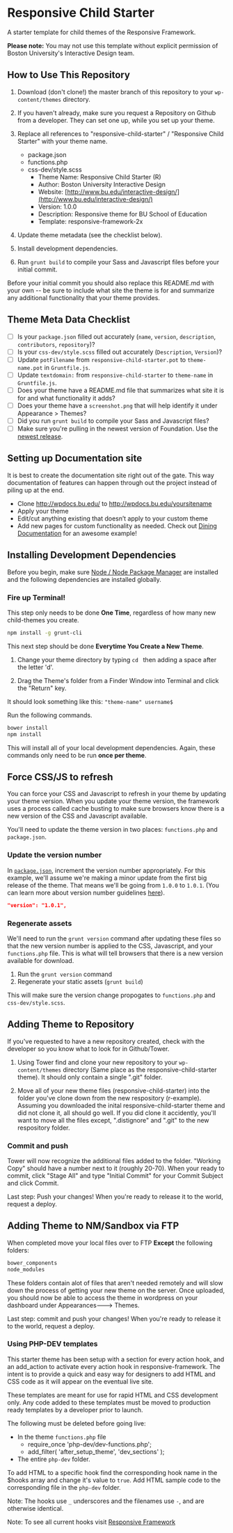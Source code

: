 # Responsive Child Starter

A starter template for child themes of the Responsive Framework.

**Please note:** You may not use this template without explicit permission of Boston University's Interactive Design team.

## How to Use This Repository

1. Download (don't clone!) the master branch of this repository to your `wp-content/themes`
 directory.
1. If you haven't already, make sure you request a Repository on Github from a developer. They can set one up, while you set up your theme.
1. Replace all references to "responsive-child-starter" / "Responsive Child
 Starter" with your theme name.
    - package.json
    - functions.php
    - css-dev/style.scss
      - Theme Name: Responsive Child Starter (R)
      - Author: Boston University Interactive Design
      - Website: [http://www.bu.edu/interactive-design/](http://www.bu.edu/interactive-design/)
      - Version: 1.0.0
      - Description: Responsive theme for BU School of Education
      - Template: responsive-framework-2x

1. Update theme metadata (see the checklist below).
1. Install development dependencies.
1. Run `grunt build` to compile your Sass and Javascript files before your
 initial commit.

Before your initial commit you should also replace this README.md with your own
-- be sure to include what site the theme is for and summarize any additional
functionality that your theme provides.

## Theme Meta Data Checklist

- [ ] Is your `package.json` filled out accurately (`name`, `version`,
 `description`, `contributors`, `repository`)?
- [ ] Is your `css-dev/style.scss` filled out accurately (`Description`,
 `Version`)?
- [ ] Update `potFilename` from `responsive-child-starter.pot` to `theme-name.pot` in `Gruntfile.js`.
- [ ] Update `textdomain:` from `responsive-child-starter` to `theme-name` in `Gruntfile.js`.
- [ ] Does your theme have a README.md file that summarizes what site it is
 for and what functionality it adds?
- [ ] Does your theme have a `screenshot.png` that will help identify it under
 Appearance > Themes?
- [ ] Did you run `grunt build` to compile your Sass and Javascript files?
- [ ] Make sure you're pulling in the newest version of Foundation. Use the
 [newest release](https://github.com/bu-ist/responsive-foundation/releases).

## Setting up Documentation site

It is best to create the documentation site right out of the gate. This way documentation of features can happen through out the project instead of piling up at the end.
- Clone http://wpdocs.bu.edu/ to http://wpdocs.bu.edu/yoursitename
- Apply your theme 
- Edit/cut anything existing that doesn’t apply to your custom theme
- Add new pages for custom functionality as needed.
Check out [Dining Documentation](http://wpdocs.bu.edu/dining/) for an awesome example!


## Installing Development Dependencies

Before you begin, make sure [Node / Node Package Manager](http://nodejs.org/)
are installed and the following dependencies are installed globally.

### Fire up Terminal!

This step only needs to be done **One Time**, regardless of how many new child-themes you create.

```bash
npm install -g grunt-cli
```

This next step should be done **Everytime You Create a New Theme**.

1. Change your theme directory by typing `cd ` then adding a space after the letter 'd'.

1. Drag the Theme's folder from a Finder Window into Terminal and click the "Return" key.

It should look something like this:  `"theme-name" username$ `

Run the following commands.

```bash
bower install
npm install
```

This will install all of your local development dependencies. Again, these commands
only need to be run **once per theme**.

## Force CSS/JS to refresh

You can force your CSS and Javascript to refresh in your theme by updating your
theme version. When you update your theme version, the framework uses a process
called cache busting to make sure browsers know there is a new version of the
CSS and Javascript available.

You'll need to update the theme version in two places: `functions.php` and `package.json`.

### Update the version number

In [`package.json`](https://github.com/bu-ist/responsive-child-starter/blob/master/package.json#L3),
increment the version number appropriately. For this example, we'll assume
we're making a minor update from the first big release of the theme. That means
we'll be going from `1.0.0` to `1.0.1`. (You can learn more about version
number guidelines [here](http://semver.org/)).

```json
"version": "1.0.1",
```

### Regenerate assets

We'll need to run the `grunt version` command after updating these files so
that the new version number is applied to the CSS, Javascript, and your
`functions.php` file. This is what will tell browsers that there is a new
version available for download.

1. Run the `grunt version` command
1. Regenerate your static assets (`grunt build`)

This will make sure the version change propogates to `functions.php` and `css-dev/style.scss`.

## Adding Theme to Repository
If you've requested to have a new repository created, check with the developer so you know what to look for in Github/Tower.

1. Using Tower find and clone your new repository to your `wp-content/themes` directory (Same place as the responsive-child-starter theme). It should only contain a single ".git" folder.

1. Move all of your new theme files (responsive-child-starter) into the folder you've clone down from the new respository (r-example). Assuming you downloaded the inital responsive-child-starter theme and did not clone it, all should go well. If you did clone it accidently, you'll want to move all the files except, ".distignore" and ".git" to the new respository folder.

### Commit and push

Tower will now recognize the additional files added to the folder. "Working Copy" should have a number next to it (roughly 20-70). When your ready to commit, click "Stage All" and type "Initial Commit" for your Commit Subject and click Commit.

Last step: Push your changes! When you're ready to release it to the world, request a deploy.


## Adding Theme to NM/Sandbox via FTP
When completed move your local files over to FTP **Except** the following folders:

```bash
bower_components
node_modules
```

These folders contain alot of files that aren't needed remotely and will slow down the process of getting your new theme on the server. Once uploaded, you should now be able to access the theme in wordpress on your dashboard under Appearances---> Themes.

Last step: commit and push your changes! When you're ready to release it to the
world, request a deploy.

### Using PHP-DEV templates

This starter theme has been setup with a section for every action hook, and an
add_action to activate every action hook in responsive-framework.
The intent is to provide a quick and easy way for designers to add HTML and CSS
code as it will appear on the eventual live site.

These templates are meant for use for rapid HTML and CSS development only. Any
code added to these templates must be moved to production ready templates by a
developer prior to launch.

The following must be deleted before going live:

* In the theme `functions.php` file
  * require_once 'php-dev/dev-functions.php';
  * add_filter( 'after_setup_theme', 'dev_sections' );
* The entire `php-dev` folder.

To add HTML to a specific hook find the corresponding hook name in the $hooks
array and change it's value to `true`. Add HTML sample code to the corresponding
file in the `php-dev` folder.

Note: The hooks use `_` underscores and the filenames use `-`, and are otherwise
identical.

Note: To see all current hooks visit
[Responsive Framework](https://github.com/bu-ist/responsive-framework)

